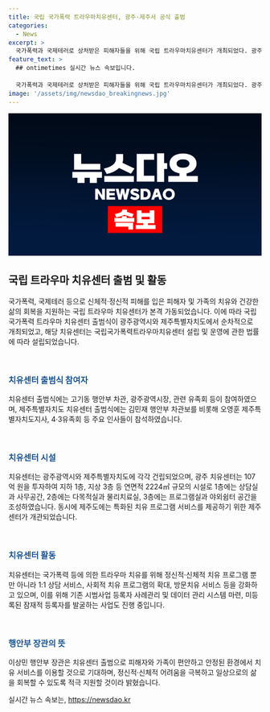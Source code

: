 ```yaml
---
title: 국립 국가폭력 트라우마치유센터, 광주·제주서 공식 출범
categories:
  - News
excerpt: >
  국가폭력과 국제테러로 상처받은 피해자들을 위해 국립 트라우마치유센터가 개최되었다. 광주와 제주에서 출범식을 갖고, 1:1 상담 서비스와 치유 프로그램을 제공하며 정신적, 신체적 회복을 지원할 예정이다. 센터는 광주와 제주에 위치하며, 건립비용으로 107억 원을 투자했다. 이에 대한 안내와 문의는 행정안전부 사회통합지원과로 하며, 출처표시 조건하에 무료로 이용 가능하다.
feature_text: >
  ## ontimetimes 실시간 뉴스 속보입니다.

  국가폭력과 국제테러로 상처받은 피해자들을 위해 국립 트라우마치유센터가 개최되었다. 광주와 제주에서 출범식을 갖고, 1:1 상담 서비스와 치유 프로그램을 제공하며 정신적, 신체적 회복을 지원할 예정이다. 센터는 광주와 제주에 위치하며, 건립비용으로 107억 원을 투자했다. 이에 대한 안내와 문의는 행정안전부 사회통합지원과로 하며, 출처표시 조건하에 무료로 이용 가능하다.
image: '/assets/img/newsdao_breakingnews.jpg'
---
```


<p><img src="/assets/img/newsdao_breakingnews.jpg" alt="ontimetimes 속보" /></p>

<h2 data-ke-size="size26">국립 트라우마 치유센터 출범 및 활동</h2>

<p>국가폭력, 국제테러 등으로 신체적·정신적 피해를 입은 피해자 및 가족의 치유와 건강한 삶의 회복을 지원하는 국립 트라우마 치유센터가 본격 가동되었습니다. 이에 따라 국립 국가폭력 트라우마 치유센터 출범식이 광주광역시와 제주특별자치도에서 순차적으로 개최되었고, 해당 치유센터는 국립국가폭력트라우마치유센터 설립 및 운영에 관한 법률에 따라 설립되었습니다.</p>

<p data-ke-size="size16">&nbsp;</p>

<h3><b><span style="color: #1a5490;">치유센터 출범식 참여자</b></span></h3>

<p>치유센터 출범식에는 고기동 행안부 차관, 광주광역시장, 관련 유족회 등이 참여하였으며, 제주특별자치도 치유센터 출범식에는 김민재 행안부 차관보를 비롯해 오영훈 제주특별자치도지사, 4·3유족회 등 주요 인사들이 참석하였습니다.</p>

<p data-ke-size="size16">&nbsp;</p>

<h3><b><span style="color: #1a5490;">치유센터 시설</b></span></h3>

<p>치유센터는 광주광역시와 제주특별자치도에 각각 건립되었으며, 광주 치유센터는 107억 원을 투자하여 지하 1층, 지상 3층 등 연면적 2224㎡ 규모의 시설로 1층에는 상담실과 사무공간, 2층에는 다목적실과 물리치료실, 3층에는 프로그램실과 야외쉼터 공간을 조성하였습니다. 동시에 제주도에는 특화된 치유 프로그램 서비스를 제공하기 위한 제주센터가 개관되었습니다.</p>

<p data-ke-size="size16">&nbsp;</p>

<h3><b><span style="color: #1a5490;">치유센터 활동</b></span></h3>

<p>치유센터는 국가폭력 등에 의한 트라우마 치유를 위해 정신적·신체적 치유 프로그램 뿐만 아니라 1:1 상담 서비스, 사회적 치유 프로그램의 확대, 방문치유 서비스 등을 강화하고 있으며, 이를 위해 기존 시범사업 등록자 사례관리 및 데이터 관리 시스템 마련, 미등록된 잠재적 등록자를 발굴하는 사업도 진행 중입니다.</p>

<p data-ke-size="size16">&nbsp;</p>

<h3><b><span style="color: #1a5490;">행안부 장관의 뜻</b></span></h3>

<p>이상민 행안부 장관은 치유센터 출범으로 피해자와 가족이 편안하고 안정된 환경에서 치유 서비스를 이용할 것으로 기대하며, 정신적·신체적 어려움을 극복하고 일상으로의 삶을 회복할 수 있도록 적극 지원할 것이라 밝혔습니다. </p>
실시간 뉴스 속보는, <a href="https://newsdao.kr" rel="dofollow">https://newsdao.kr</a>


